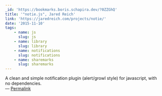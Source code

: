 ```yaml
---
_id: 'https://bookmarks.boris.schapira.dev/?0ZZGhQ'
title: '"notie.js", Jared Reich'
link: 'https://jaredreich.com/projects/notie/'
date: '2015-11-10'
tags:
    - name: js
      slug: js
    - name: library
      slug: library
    - name: notifications
      slug: notifications
    - name: sharemarks
      slug: sharemarks
---
```


A clean and simple notification plugin (alert/growl style) for javascript, with
no dependencies. <br>&#8212;
<a href="https://bookmarks.boris.schapira.dev/?0ZZGhQ" title="Permalink">Permalink</a>
